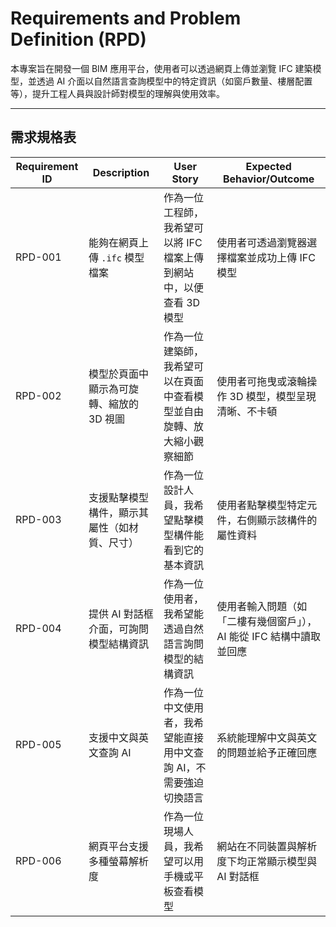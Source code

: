 # Requirements and Problem Definition (RPD)

本專案旨在開發一個 BIM 應用平台，使用者可以透過網頁上傳並瀏覽 IFC 建築模型，並透過 AI 介面以自然語言查詢模型中的特定資訊（如窗戶數量、樓層配置等），提升工程人員與設計師對模型的理解與使用效率。

---

## 需求規格表

| Requirement ID | Description                                  | User Story                                                                 | Expected Behavior/Outcome                                               |
|----------------|----------------------------------------------|----------------------------------------------------------------------------|-------------------------------------------------------------------------|
| RPD-001        | 能夠在網頁上傳 `.ifc` 模型檔案               | 作為一位工程師，我希望可以將 IFC 檔案上傳到網站中，以便查看 3D 模型       | 使用者可透過瀏覽器選擇檔案並成功上傳 IFC 模型                         |
| RPD-002        | 模型於頁面中顯示為可旋轉、縮放的 3D 視圖     | 作為一位建築師，我希望可以在頁面中查看模型並自由旋轉、放大縮小觀察細節    | 使用者可拖曳或滾輪操作 3D 模型，模型呈現清晰、不卡頓                   |
| RPD-003        | 支援點擊模型構件，顯示其屬性（如材質、尺寸） | 作為一位設計人員，我希望點擊模型構件能看到它的基本資訊                     | 使用者點擊模型特定元件，右側顯示該構件的屬性資料                     |
| RPD-004        | 提供 AI 對話框介面，可詢問模型結構資訊       | 作為一位使用者，我希望能透過自然語言詢問模型的結構資訊                    | 使用者輸入問題（如「二樓有幾個窗戶」），AI 能從 IFC 結構中讀取並回應 |
| RPD-005        | 支援中文與英文查詢 AI                         | 作為一位中文使用者，我希望能直接用中文查詢 AI，不需要強迫切換語言          | 系統能理解中文與英文的問題並給予正確回應                             |
| RPD-006        | 網頁平台支援多種螢幕解析度                   | 作為一位現場人員，我希望可以用手機或平板查看模型                           | 網站在不同裝置與解析度下均正常顯示模型與 AI 對話框                   |
